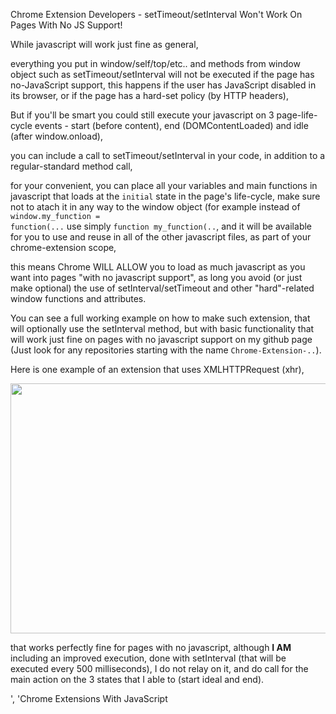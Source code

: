 Chrome Extension Developers - setTimeout/setInterval Won't Work On Pages With No JS Support!

While javascript will work just fine as general,

everything you put in window/self/top/etc.. and methods from window object such as setTimeout/setInterval will not be executed if the page has no-JavaScript support, this happens if the user has JavaScript disabled in its browser, or if the page has a hard-set policy (by HTTP headers),

But if you'll be smart you could still execute your javascript on 3 page-life-cycle events - start (before content), end (DOMContentLoaded) and idle (after window.onload),

you can include a call to setTimeout/setInterval in your code, in addition to a regular-standard method call,

for your convenient, you can place all your variables and main functions in javascript that loads at the `initial` state in the page's life-cycle,
make sure not to atach it in any way to the window object (for example instead of <code>window.my_function = function(...</code> use simply <code>function my_function(..</code>, 
and it will be available for you to use and reuse in all of the other javascript files, as part of your chrome-extension scope,


this means Chrome WILL ALLOW you to load as much javascript as you want into pages "with no javascript support",
as long you avoid (or just make optional) the use of setInterval/setTimeout and other "hard"-related window functions and attributes.

You can see a full working example on how to make such extension, that will optionally use the setInterval method,
but with basic functionality that will work just fine on pages with no javascript support on my github page
(Just look for any repositories starting with the name `Chrome-Extension-..`).

Here is one example of an extension that uses XMLHTTPRequest (xhr),

<img src="https://icompile.eladkarako.com/_uploads/2016/12/icompile.eladkarako.com_chrome_extension_with_javascript_on_pages_with_no_javascript_sourceforge_direct.png" alt="" width="640" height="400"/>

that works perfectly fine for pages with no javascript, although <strong>I AM</strong> including an improved execution, done with setInterval (that will be executed every 500 milliseconds), I do not relay on it, and do call for the main action on the 3 states that I able to (start ideal and end).



', 'Chrome Extensions With JavaScript